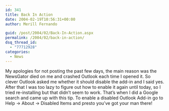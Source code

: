 ```yaml
---
id: 341
title: Back In Action
date: 2004-02-19T10:56:31+00:00
author: Merill Fernando

guid: /post/2004/02/Back-In-Action.aspx
permalink: /2004/02/back-in-action/
dsq_thread_id:
  - "77712928"
categories:
  - News
---
```

<body xmlns="http://www.w3.org/1999/xhtml">
    <div class="Section1">
        <p class="MsoNormal">
            My apologies for not posting the past few days, the main reason was the NewsGator
            died on me and crashed Outlook each time I opened it. So clever Outlook asked me whether
            it should disable the add-in and I said yes. After that I was too lazy to figure out
            how to enable it again until today, so I tried re-installing but that didn&rsquo;t
            seem to work. That&rsquo;s when I did a Google search and came up with this tip. To
            enable a disabled Outlook Add-in go to Help -&gt; About -&gt; Disabled Items and presto
            you&rsquo;ve got your man there!
        </p>
    </div>
</body>
